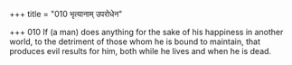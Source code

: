 +++
title = "010 भृत्यानाम् उपरोधेन"

+++
010	If (a man) does anything for the sake of his happiness in another world, to the detriment of those whom he is bound to maintain, that produces evil results for him, both while he lives and when he is dead.